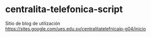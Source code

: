# centralita-telefonica-script
Sitio de blog de utilización
https://sites.google.com/ues.edu.sv/centralitatelefnicaip-g04/inicio
